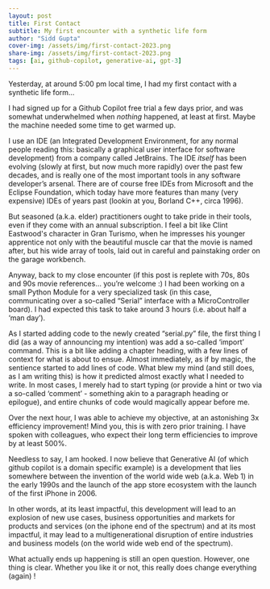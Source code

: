 ```yaml
---
layout: post
title: First Contact
subtitle: My first encounter with a synthetic life form
author: "Sidd Gupta"
cover-img: /assets/img/first-contact-2023.png
share-img: /assets/img/first-contact-2023.png
tags: [ai, github-copilot, generative-ai, gpt-3]
---
```




Yesterday, at around 5:00 pm local time, I had my first contact with a synthetic life form…


I had signed up for a Github Copilot free trial a few days prior, and was somewhat underwhelmed when *nothing* happened, at least at first. Maybe the machine needed some time to get warmed up.


I use an IDE (an Integrated Development Environment, for any normal people reading this: basically a graphical user interface for software development) from a company called JetBrains. The IDE *itself* has been evolving (slowly at first, but now much more rapidly) over the past few decades, and is really one of the most important tools in any software developer’s arsenal. There are of course free IDEs from Microsoft and the Eclipse Foundation, which today have more features than many (very expensive) IDEs of years past (lookin at you, Borland C++, circa 1996).


But seasoned (a.k.a. elder) practitioners ought to take pride in their tools, even if they come with an annual subscription. I feel a bit like Clint Eastwood's character in Gran Turismo, when he impresses his younger apprentice not only with the beautiful muscle car that the movie is named after, but his wide array of tools, laid out in careful and painstaking order on the garage workbench.


Anyway, back to my close encounter (if this post is replete with 70s, 80s and 90s movie references… you’re welcome :) I had been working on a small Python Module for a very specialized task (in this case, communicating over a so-called “Serial” interface with a MicroController board). I had expected this task to take around 3 hours (i.e. about half a ‘man day’).


As I started adding code to the newly created “serial.py” file, the first thing I did (as a way of announcing my intention) was add a so-called ‘import’ command. This is a bit like adding a chapter heading, with a few lines of context for what is about to ensue. Almost immediately, as if by magic, the sentience started to add lines of code. What blew my mind (and still does, as I am writing this) is how it predicted almost exactly what I needed to write. In most cases, I merely had to start typing (or provide a hint or two via a so-called ‘comment’ - something akin to a paragraph heading or epilogue), and entire chunks of code would magically appear before me.


Over the next hour, I was able to achieve my objective, at an astonishing 3x efficiency improvement! Mind you, this is with zero prior training. I have spoken with colleagues, who expect their long term efficiencies to improve by at least 500%.


Needless to say, I am hooked. I now believe that Generative AI (of which github copilot is a domain specific example) is a development that lies somewhere between the invention of the world wide web (a.k.a. Web 1) in the early 1990s and the launch of the app store ecosystem with the launch of the first iPhone in 2006.


In other words, at its least impactful, this development will lead to an explosion of new use cases, business opportunities and markets for products and services (on the iphone end of the spectrum) and at its most impactful, it may lead to a multigenerational disruption of entire industries and business models (on the world wide web end of the spectrum).


What actually ends up happening is still an open question. However, one thing is clear. Whether you like it or not, this really does change everything (again) !
